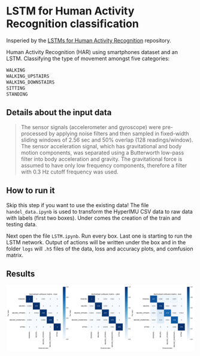 # LSTM for Human Activity Recognition classification

Insperied by the [LSTMs for Human Activity Recognition](https://github.com/guillaume-chevalier/LSTM-Human-Activity-Recognition) repository.

Human Activity Recognition (HAR) using smartphones dataset and an LSTM. Classifying the type of movement amongst five categories:

    WALKING
    WALKING_UPSTAIRS
    WALKING_DOWNSTAIRS
    SITTING
    STANDING
    
## Details about the input data

> The sensor signals (accelerometer and gyroscope) were pre-processed by applying noise filters and then sampled in fixed-width sliding windows of 2.56 sec and 50% overlap (128 readings/window). The sensor acceleration signal, which has gravitational and body motion components, was separated using a Butterworth low-pass filter into body acceleration and gravity. The gravitational force is assumed to have only low frequency components, therefore a filter with 0.3 Hz cutoff frequency was used.

## How to run it
Skip this step if you want to use the existing data!
The file `handel_data.ipynb` is used to transform the HyperIMU CSV data to raw data with labels (first two boxes). Under comes the creation of the train and testing data. 

Next open the file `LSTM.ipynb`. Run every box. Last one is starting to run the LSTM network. Output of actions will be written under the box and in the folder `logs` will `.h5` files of the data, loss and accuracy plots, and comfusion matrix.

## Results

![omfusion matrix](logs/deep-conv-lstm-20211211-180229/comfusion_matrix.png)